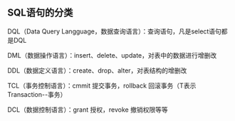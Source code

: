 ## SQL语句的分类

DQL（Data Query Langguage，数据查询语言）：查询语句，凡是select语句都是DQL

DML（数据操作语言）：insert、delete、update，对表中的数据进行增删改

DDL（数据定义语言）：create、drop、alter，对表结构的增删改

TCL（事务控制语言）：cmmit 提交事务，rollback 回滚事务（T表示Transaction--事务）

DCL（数据控制语言）：grant 授权，revoke 撤销权限等等

